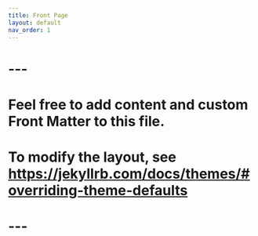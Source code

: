 ```yaml
---
title: Front Page
layout: default
nav_order: 1
---
```


# ---
# Feel free to add content and custom Front Matter to this file.
# To modify the layout, see https://jekyllrb.com/docs/themes/#overriding-theme-defaults

# ---
